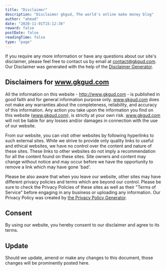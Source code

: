 ```yaml
---
title: "Disclaimer"
description: "Disclaimer gkgud, The world's online make money blog"
author: "ahmad"
date: "2020-11-01T15:12:36"
reward: false
postDate: false
readingTime: false
type: "page"
---
```


If you require any more information or have any questions about our site's disclaimer, please feel free to contact us by email at contact@gkgud.com. Our Disclaimer was generated with the help of the [Disclaimer Generator](https://www.disclaimergenerator.net/).

Disclaimers for www.gkgud.com
-----------------------------

All the information on this website - http://www.gkgud.com - is published in good faith and for general information purpose only. www.gkgud.com does not make any warranties about the completeness, reliability, and accuracy of this information. Any action you take upon the information you find on this website (www.gkgud.com), is strictly at your own risk. www.gkgud.com will not be liable for any losses and/or damages in connection with the use of our website.

From our website, you can visit other websites by following hyperlinks to such external sites. While we strive to provide only quality links to useful and ethical websites, we have no control over the content and nature of these sites. These links to other websites do not imply a recommendation for all the content found on these sites. Site owners and content may change without notice and may occur before we have the opportunity to remove a link which may have gone 'bad'.

Please be also aware that when you leave our website, other sites may have different privacy policies and terms which are beyond our control. Please be sure to check the Privacy Policies of these sites as well as their "Terms of Service" before engaging in any business or uploading any information. Our Privacy Policy was created by [the Privacy Policy Generator](https://www.generateprivacypolicy.com/).

Consent
-------

By using our website, you hereby consent to our disclaimer and agree to its terms.

Update
------

Should we update, amend or make any changes to this document, those changes will be prominently posted here.